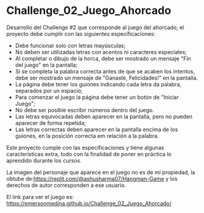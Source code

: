 # Challenge_02_Juego_Ahorcado
Desarrollo del Challenge #2 que corresponde al juego del ahorcado, el proyecto debe cumplir con las siguientes especificaciones: 
- Debe funcionar solo con letras mayúsculas;
- No deben ser utilizadas letras con acentos ni caracteres especiales;
- Al completar o dibujo de la horca, debe ser mostrado un mensaje "Fin del juego" en la pantalla;
- Si se completa la palabra correcta antes de que se acaben los intentos, debe ser mostrado un mensaje de "Ganaste, Felicidades!" en la pantalla.
- La página debe tener los guiones indicando cada letra da palabra, separados por un espacio;
- Para comenzar el juego la página debe tener un botón de "Iniciar Juego";
- No debe ser posible escribir números dentro del juego.
- Las letras equivocadas deben aparecer en la pantalla, pero no pueden aparecer de forma repetida;
- Las letras correctas deben aparecer en la pantalla encima de los guiones, en la posición correcta em relación a la palabra.

Este proyecto cumple con las especificaciones y tiene algunas características extra, todo con la finalidad de poner en práctica lo aprendido durante los cursos. 

La imagen del personaje que aparece en el juego no es de mi propiedad, la obtube de:https://replit.com/@ashusharma07/Hangman-Game y los derechos de autor corresponden a ese usuario.  

El link para ver el juego es: https://emersonmedina.github.io/Challenge_02_Juego_Ahorcado/
